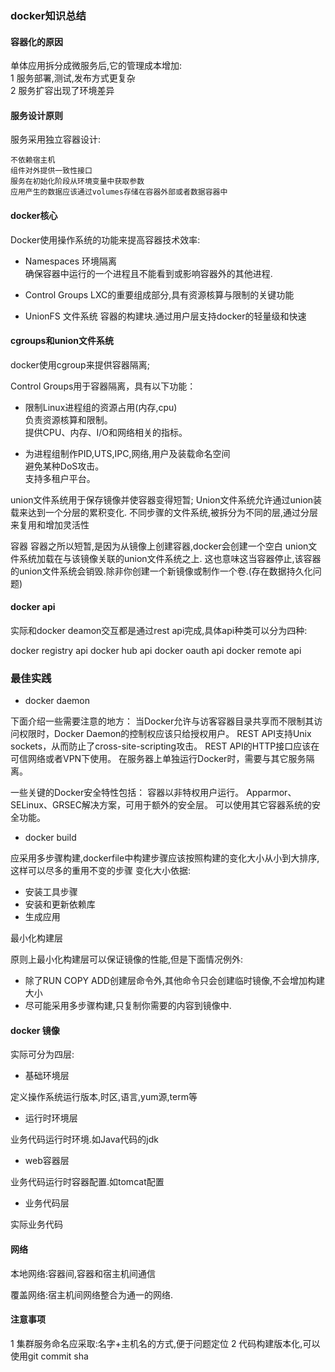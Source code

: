 ### docker知识总结 ###

#### 容器化的原因 ####
单体应用拆分成微服务后,它的管理成本增加:    
1 服务部署,测试,发布方式更复杂   
2 服务扩容出现了环境差异   

#### 服务设计原则 ####
服务采用独立容器设计:

    不依赖宿主机
    组件对外提供一致性接口
    服务在初始化阶段从环境变量中获取参数
    应用产生的数据应该通过volumes存储在容器外部或者数据容器中


#### docker核心 ####
Docker使用操作系统的功能来提高容器技术效率:

- Namespaces 环境隔离    
	确保容器中运行的一个进程且不能看到或影响容器外的其他进程.

- Control Groups 
	LXC的重要组成部分,具有资源核算与限制的关键功能

- UnionFS 文件系统
	容器的构建块.通过用户层支持docker的轻量级和快速

 
#### cgroups和union文件系统 ####

docker使用cgroup来提供容器隔离;

Control Groups用于容器隔离，具有以下功能：

- 限制Linux进程组的资源占用(内存,cpu)   
	负责资源核算和限制。   
	提供CPU、内存、I/O和网络相关的指标。   

- 为进程组制作PID,UTS,IPC,网络,用户及装载命名空间   
	避免某种DoS攻击。   
	支持多租户平台。   


union文件系统用于保存镜像并使容器变得短暂;
	Union文件系统允许通过union装载来达到一个分层的累积变化.
	不同步骤的文件系统,被拆分为不同的层,通过分层来复用和增加灵活性

容器
	容器之所以短暂,是因为从镜像上创建容器,docker会创建一个空白 union文件系统加载在与该镜像关联的union文件系统之上.
	这也意味这当容器停止,该容器的union文件系统会销毁.除非你创建一个新镜像或制作一个卷.(存在数据持久化问题)

#### docker api ####

实际和docker deamon交互都是通过rest api完成,具体api种类可以分为四种:

docker registry api
docker hub api
docker oauth api
docker remote api

### 最佳实践 ###
- docker daemon

下面介绍一些需要注意的地方：
当Docker允许与访客容器目录共享而不限制其访问权限时，Docker Daemon的控制权应该只给授权用户。
REST API支持Unix sockets，从而防止了cross-site-scripting攻击。
REST API的HTTP接口应该在可信网络或者VPN下使用。
在服务器上单独运行Docker时，需要与其它服务隔离。

一些关键的Docker安全特性包括：
容器以非特权用户运行。
Apparmor、SELinux、GRSEC解决方案，可用于额外的安全层。
可以使用其它容器系统的安全功能。


- docker build

应采用多步骤构建,dockerfile中构建步骤应该按照构建的变化大小从小到大排序,这样可以尽多的重用不变的步骤
变化大小依据:

- 安装工具步骤
- 安装和更新依赖库
- 生成应用

最小化构建层

原则上最小化构建层可以保证镜像的性能,但是下面情况例外:

- 除了RUN COPY ADD创建层命令外,其他命令只会创建临时镜像,不会增加构建大小
- 尽可能采用多步骤构建,只复制你需要的内容到镜像中.



#### docker 镜像 ####

实际可分为四层:

- 基础环境层

定义操作系统运行版本,时区,语言,yum源,term等

- 运行时环境层

业务代码运行时环境.如Java代码的jdk

- web容器层

业务代码运行时容器配置.如tomcat配置

- 业务代码层

实际业务代码


#### 网络 ####

本地网络:容器间,容器和宿主机间通信

覆盖网络:宿主机间网络整合为通一的网络.


#### 注意事项 ####

1 集群服务命名应采取:名字+主机名的方式,便于问题定位
2 代码构建版本化,可以使用git commit sha



































